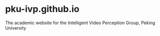 # pku-ivp.github.io
The academic website for the Intelligent Video Perception Group, Peking University
